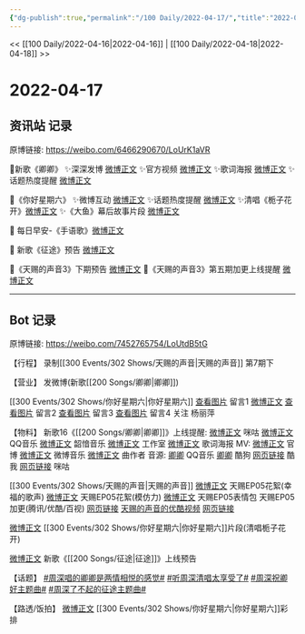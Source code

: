 ```yaml
---
{"dg-publish":true,"permalink":"/100 Daily/2022-04-17/","title":"2022-04-17","created":"2022-11-21T23:29:09.000+08:00","updated":"2023-04-11T14:46:34.000+08:00"}
---
```



<< [[100 Daily/2022-04-16\|2022-04-16]] | [[100 Daily/2022-04-18\|2022-04-18]] >>

# 2022-04-17

## 资讯站 记录

原博链接: https://weibo.com/6466290670/LoUrK1aVR

🌟新歌《卿卿》
✨深深发博 [微博正文](https://m.weibo.cn/6466290670/4759199848075088)
✨官方视频 [微博正文](https://m.weibo.cn/6466290670/4759184832204472)
✨歌词海报 [微博正文](https://m.weibo.cn/6466290670/4759234434564253)
✨话题热度提醒 [微博正文](https://m.weibo.cn/6466290670/4759215765718974)

🌟《你好星期六》
✨微博互动 [微博正文](https://m.weibo.cn/6466290670/4759309957467110)
✨话题热度提醒 [微博正文](https://m.weibo.cn/6466290670/4759310086704958)
✨清唱《栀子花开》[微博正文](https://m.weibo.cn/6466290670/4759184224813777)
✨《大鱼》幕后故事片段 [微博正文](https://m.weibo.cn/6466290670/4759196014219421)

🌟 每日早安-《手语歌》[微博正文](https://m.weibo.cn/6466290670/4759159206053088)

🌟 新歌《征途》预告 [微博正文](https://m.weibo.cn/6466290670/4759281205514724)

🌟《天赐的声音3》下期预告 [微博正文](https://m.weibo.cn/6466290670/4759244500897402)
🌟《天赐的声音3》第五期加更上线提醒 [微博正文](https://m.weibo.cn/6466290670/4759214227196875)

---
## Bot 记录

原博链接: https://weibo.com/7452765754/LoUtdB5tG

【行程】
录制[[300 Events/302 Shows/天赐的声音\|天赐的声音]] 第7期下

【营业】
[](https://m.weibo.cn/1736988591/4759196833153466) 发微博(新歌[[200 Songs/卿卿\|卿卿]])

[[300 Events/302 Shows/你好星期六\|你好星期六]]
[查看图片](https://wx3.sinaimg.cn/large/0088n2Pggy1h1cnbpjjnkj30yi08zt97.jpg) 留言1 [微博正文](https://m.weibo.cn/2554325211/4758915608742237)
[查看图片](https://wx4.sinaimg.cn/large/0088n2Pggy1h1cnbw128xj30yi0afmy5.jpg) 留言2 [](https://m.weibo.cn/1736988591/4758989042877951)
[查看图片](https://wx4.sinaimg.cn/large/0088n2Pggy1h1cnc0jd1zj30yi0pu413.jpg) 留言3 [](https://m.weibo.cn/1736988591/4758989042877951)
[查看图片](https://wx4.sinaimg.cn/large/0088n2Pggy1h1cnc63grij30yi078jrp.jpg) 留言4 [](https://m.weibo.cn/1736988591/4758989042877951)
关注 杨丽萍

【物料】
新歌16《[[200 Songs/卿卿\|卿卿]]》上线提醒:
[微博正文](https://m.weibo.cn/1867028705/4759030721677167) 咪咕
[微博正文](https://m.weibo.cn/2169129705/4759030709619116) QQ音乐
[微博正文](https://m.weibo.cn/7425544436/4759035762969419) 韶愔音乐
[微博正文](https://m.weibo.cn/7478855230/4759189761298325) 工作室
[微博正文](https://m.weibo.cn/7425544436/4759228612350303) 歌词海报
MV:
[微博正文](https://m.weibo.cn/7567747913/4759182643300279) 官博
[微博正文](https://m.weibo.cn/3252743925/4759211080420063) 微博音乐
[微博正文](https://m.weibo.cn/1660361740/4759197835857026) 曲作者
音源:
[卿卿](https://weibo.cn/sinaurl?u=https%3A%2F%2Fi.y.qq.com%2Fv8%2Fplaysong.html%3Fsongid%3D352285679%26source%3Dyqq%26ADTAG%3Dhz_wb_sf%26channelId%3D10081987) QQ音乐
[卿卿](https://weibo.cn/sinaurl?u=https%3A%2F%2Ft4.kugou.com%2Fsong.html%3Fid%3D1D5RD93zyV3) 酷狗
[网页链接](https://weibo.cn/sinaurl?u=http%3A%2F%2Fm.kuwo.cn%2Fnewh5app%2Fplay_detail%2F217119526) 酷我
[网页链接](https://weibo.cn/sinaurl?u=https%3A%2F%2Fh5.nf.migu.cn%2Fapp%2Fv4%2Fp%2Fshare%2Fsong%2Findex.html%3Fid%3D600919000006934611) 咪咕

[[300 Events/302 Shows/天赐的声音\|天赐的声音]]
[微博正文](https://m.weibo.cn/5876797510/4759212020730421) 天赐EP05花絮(幸福的歌声)
[微博正文](https://m.weibo.cn/5876797510/4759219703910688) 天赐EP05花絮(模仿力)
[微博正文](https://m.weibo.cn/1315706994/4759242115123994) 天赐EP05表情包
天赐EP05加更(腾讯/优酷/百视)
[网页链接](https://weibo.cn/sinaurl?u=http%3A%2F%2Fm.v.qq.com%2Fx%2Fcover%2Fx%2Fmzc002008ui4ste%2Fh0042ifq71l.html%3F%26url_from%3Dshare%26second_share%3D0%26share_from%3Dcopy%26pgid%3Dpage_detail%26mod_id%3Dmod_toolbar_new)
[天赐的声音的优酷视频](https://weibo.cn/sinaurl?u=https%3A%2F%2Fv.youku.com%2Fv_show%2Fid_XNTIwNTM0Njg4OA%3D%3D.html%3Fsharefrom%3Diphone%26scene%3Dlong%26playMode%3Dnormal%26sharekey%3D7459437843673fbcccabb5b7dad4880b7)
[网页链接](https://weibo.cn/sinaurl?u=https%3A%2F%2Fbp-share.bestv.com.cn%2Fbp-share%2FsharePage.html%3FtitleId%3D428754%26contentId%3D10121%26currentEpisode%3D5%26modelType%3D1)

[微博正文](https://m.weibo.cn/1809436135/4759180333023353) [[300 Events/302 Shows/你好星期六\|你好星期六]]片段(清唱栀子花开)

[微博正文](https://m.weibo.cn/1721030997/4759278630471748) 新歌《[[200 Songs/征途\|征途]]》上线预告

【话题】
[#周深唱的卿卿是两情相悦的感觉#](https://s.weibo.com/weibo?q=%23%E5%91%A8%E6%B7%B1%E5%94%B1%E7%9A%84%E5%8D%BF%E5%8D%BF%E6%98%AF%E4%B8%A4%E6%83%85%E7%9B%B8%E6%82%A6%E7%9A%84%E6%84%9F%E8%A7%89%23)
[#听周深清唱太享受了#](https://s.weibo.com/weibo?q=%23%E5%90%AC%E5%91%A8%E6%B7%B1%E6%B8%85%E5%94%B1%E5%A4%AA%E4%BA%AB%E5%8F%97%E4%BA%86%23)
[#周深祝卿好主题曲#](https://s.weibo.com/weibo?q=%23%E5%91%A8%E6%B7%B1%E7%A5%9D%E5%8D%BF%E5%A5%BD%E4%B8%BB%E9%A2%98%E6%9B%B2%23)
[#周深了不起的征途主题曲#](https://s.weibo.com/weibo?q=%23%E5%91%A8%E6%B7%B1%E4%BA%86%E4%B8%8D%E8%B5%B7%E7%9A%84%E5%BE%81%E9%80%94%E4%B8%BB%E9%A2%98%E6%9B%B2%23)

【路透/饭拍】
[微博正文](https://m.weibo.cn/5100381535/4759008550323700) [[300 Events/302 Shows/你好星期六\|你好星期六]]彩排
